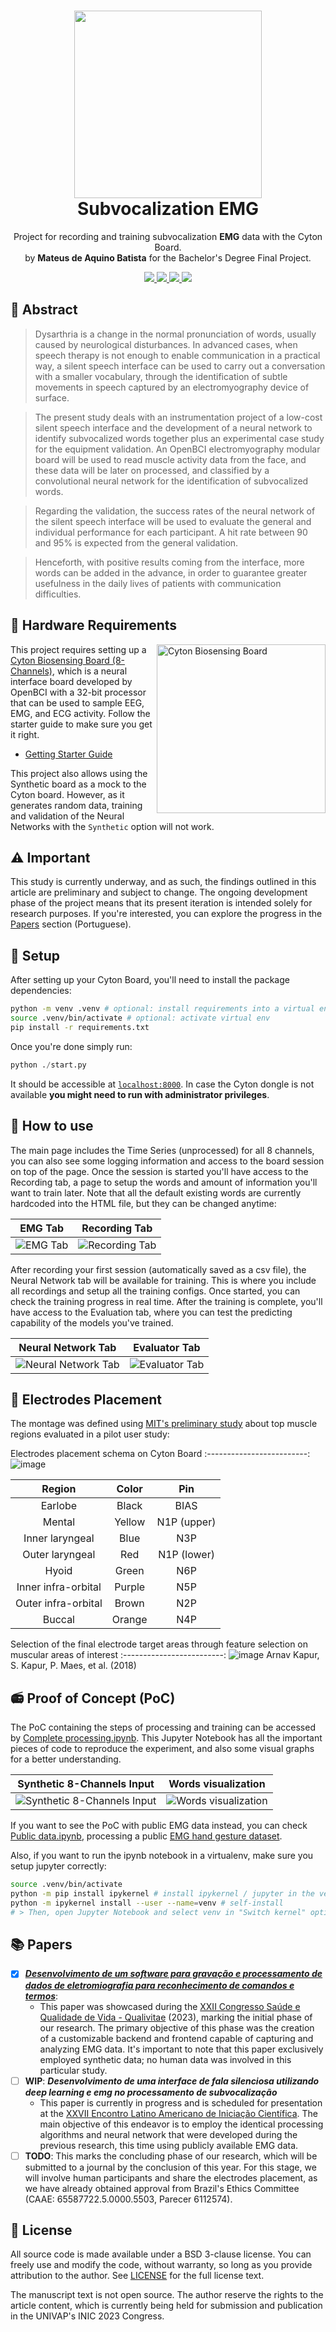 <h1 align="center">
    <picture>
         <source media="(prefers-color-scheme: dark)" srcset="https://user-images.githubusercontent.com/16140783/218357099-29d4848f-89ee-463e-9ead-40f27c976f61.png">
         <img width="300" src="https://user-images.githubusercontent.com/16140783/218437368-1aa8506c-1ed8-460a-99de-d2c081557170.png" align="center"></img>
    </picture>    
    <br/>Subvocalization EMG
</h1>
<p align="center">Project for recording and training subvocalization <strong>EMG</strong> data with the Cyton Board.
<br/>by <strong>Mateus de Aquino Batista</strong> for the Bachelor's Degree Final Project.</p>

<p align="center">
  <a aria-label="Python version" href="https://www.python.org/downloads/release/python-3109/">
    <img src="https://img.shields.io/badge/python-3.10.9-informational?logo=Python"></img>
  </a>
  <a aria-label="Tensorflow (keras) version" href="https://www.tensorflow.org/api_docs/python/tf/keras">
    <img src="https://img.shields.io/badge/tensorflow-2.11.0-informational?logo=Tensorflow"></img>
  </a>
  <a aria-label="Proof of Concept" href="./Proof%20of%20Concept/Complete%20processing.ipynb">
    <img src="https://img.shields.io/badge/jupyter-PoC-success?logo=Jupyter"></img>
  </a>
  <a aria-label="Papers (coming soon)" href="#">
    <img src="https://img.shields.io/badge/dissertation-coming%20soon-yellow"></img>
  </a>
</p>

## 📄 Abstract

> Dysarthria is a change in the normal pronunciation of words, usually caused by neurological disturbances. In advanced cases, when speech therapy is not enough to enable communication in a practical way, a silent speech interface can be used to carry out a conversation with a smaller vocabulary, through the identification of subtle movements in speech captured by an electromyography device of surface.

> The present study deals with an instrumentation project of a low-cost silent speech interface and the development of a neural network to identify subvocalized words together plus an experimental case study for the equipment validation. An OpenBCI electromyography modular board will be used to read muscle activity data from the face, and these data will be later on processed, and classified by a convolutional neural network for the identification of subvocalized words.

> Regarding the validation, the success rates of the neural network of the silent speech interface will be used to evaluate the general and individual performance for each participant. A hit rate between 90 and 95% is expected from the general validation.

> Henceforth, with positive results coming from the interface, more words can be added in the advance, in order to guarantee greater usefulness in the daily lives of patients with communication difficulties.

## 🔧 Hardware Requirements

<a target="_blank" href="https://shop.openbci.com/products/cyton-biosensing-board-8-channel"><img width="270px" alt="Cyton Biosensing Board" title="Cyton Biosensing Board" align="right" src="https://user-images.githubusercontent.com/16140783/210357774-0cc2cb56-8e68-4f8a-9d3e-177a469efefe.png"/></a>

This project requires setting up a [Cyton Biosensing Board (8-Channels)](https://shop.openbci.com/products/cyton-biosensing-board-8-channel), which is a neural interface board developed by OpenBCI with a 32-bit processor that can be used to sample EEG, EMG, and ECG activity. Follow the starter guide to make sure you get it right.

- [Getting Starter Guide](https://docs.openbci.com/GettingStarted/Boards/CytonGS/)

This project also allows using the Synthetic board as a mock to the Cyton board. However, as it generates random data, training and validation of the Neural Networks with the `Synthetic` option will not work.

## :warning: Important

This study is currently underway, and as such, the findings outlined in this article are preliminary and subject to change. The ongoing development phase of the project means that its present iteration is intended solely for research purposes. If you're interested, you can explore the progress in the [Papers](#-papers) section (Portuguese).

## 🚀 Setup

After setting up your Cyton Board, you'll need to install the package dependencies:

```bash
python -m venv .venv # optional: install requirements into a virtual env
source .venv/bin/activate # optional: activate virtual env
pip install -r requirements.txt
```

Once you're done simply run:

```py
python ./start.py
```

It should be accessible at [`localhost:8000`](http://localhost:8000). In case the Cyton dongle is not available **you might need to run with administrator privileges**.

## 🧠 How to use

The main page includes the Time Series (unprocessed) for all 8 channels, you can also see some logging information and access to the board session on top of the page. Once the session is started you'll have access to the Recording tab, a page to setup the words and amount of information you'll want to train later. Note that all the default existing words are currently hardcoded into the HTML file, but they can be changed anytime:

|                                                      EMG Tab                                                      |                                                      Recording Tab                                                      |
| :---------------------------------------------------------------------------------------------------------------: | :---------------------------------------------------------------------------------------------------------------------: |
| ![EMG Tab](https://user-images.githubusercontent.com/16140783/218353244-99ca24d5-75c7-496a-9e3e-63f4a62a2ae9.png) | ![Recording Tab](https://user-images.githubusercontent.com/16140783/218360435-4d74c0dc-af67-4815-9a15-9b2f6b2efbb8.png) |

After recording your first session (automatically saved as a csv file), the Neural Network tab will be available for training. This is where you include all recordings and setup all the training configs. Once started, you can check the training progress in real time. After the training is complete, you'll have access to the Evaluation tab, where you can test the predicting capability of the models you've trained.

|                                                      Neural Network Tab                                                      |                                                      Evaluator Tab                                                      |
| :--------------------------------------------------------------------------------------------------------------------------: | :---------------------------------------------------------------------------------------------------------------------: |
| ![Neural Network Tab](https://user-images.githubusercontent.com/16140783/218360970-d672cc7c-84f6-45b2-b0d8-07ab01c3c57f.png) | ![Evaluator Tab](https://user-images.githubusercontent.com/16140783/218363114-6beeef22-7dee-4b15-8b75-3813ef2cd1fe.png) |

## 📌 Electrodes Placement

The montage was defined using [MIT's preliminary study](https://www.semanticscholar.org/paper/AlterEgo%3A-A-Personalized-Wearable-Silent-Speech-Kapur-Kapur/9e2af148acbf7d4623ca8a946be089a774ce5258) about top muscle regions evaluated in a pilot user study:

Electrodes placement schema on Cyton Board
:-------------------------:
![image](https://github.com/MateusAquino/subvocalization-emg/assets/16140783/054e7d42-3d2f-4a5b-b91d-b085af1cd919)

|       Region        | Color  |     Pin     |
| :-----------------: | :----: | :---------: |
|       Earlobe       | Black  |    BIAS     |
|       Mental        | Yellow | N1P (upper) |
|   Inner laryngeal   |  Blue  |     N3P     |
|   Outer laryngeal   |  Red   | N1P (lower) |
|        Hyoid        | Green  |     N6P     |
| Inner infra-orbital | Purple |     N5P     |
| Outer infra-orbital | Brown  |     N2P     |
|       Buccal        | Orange |     N4P     |

Selection of the final electrode target areas through feature selection on muscular areas of interest
:-------------------------:
![image](https://github.com/MateusAquino/subvocalization-emg/assets/16140783/21a0c13a-d37e-4e36-b32a-07e4ff094187)
<span align="center">Arnav Kapur, S. Kapur, P. Maes, et al. (2018)</span>

## 📻 Proof of Concept (PoC)

The PoC containing the steps of processing and training can be accessed by [Complete processing.ipynb](./Proof%20of%20Concept/Complete%20processing.ipynb). This Jupyter Notebook has all the important pieces of code to reproduce the experiment, and also some visual graphs for a better understanding.

|                                                      Synthetic 8-Channels Input                                                      |                                                      Words visualization                                                      |
| :----------------------------------------------------------------------------------------------------------------------------------: | :---------------------------------------------------------------------------------------------------------------------------: |
| ![Synthetic 8-Channels Input](https://user-images.githubusercontent.com/16140783/218466330-a7a2dcd3-b697-4bd3-943f-6236011e74d7.png) | ![Words visualization](https://user-images.githubusercontent.com/16140783/218466062-cf9fd2a4-2335-4acd-87df-b1b78e89fd98.png) |

If you want to see the PoC with public EMG data instead, you can check [Public data.ipynb](./Proof%20of%20Concept/Public%20data.ipynb), processing a public [EMG hand gesture dataset](https://zenodo.org/record/7668251).

Also, if you want to run the ipynb notebook in a virtualenv, make sure you setup jupyter correctly:

```bash
source .venv/bin/activate
python -m pip install ipykernel # install ipykernel / jupyter in the venv if not present
python -m ipykernel install --user --name=venv # self-install
# > Then, open Jupyter Notebook and select venv in "Switch kernel" option
```

## 📚 Papers

- [x] [**_Desenvolvimento de um software para gravação e processamento de dados de eletromiografia para reconhecimento de comandos e termos_**](https://ctic.univap.br/ctic/qualivitae/resumos/anais_qualivitae_2023.pdf#page=28):
  - This paper was showcased during the [XXII Congresso Saúde e Qualidade de Vida - Qualivitae](https://ctic.univap.br/ctic/qualivitae/index.php) (2023), marking the initial phase of our research. The primary objective of this phase was the creation of a customizable backend and frontend capable of capturing and analyzing EMG data. It's important to note that this paper exclusively employed synthetic data; no human data was involved in this particular study.
- [ ] **WIP**: **_Desenvolvimento de uma interface de fala silenciosa utilizando deep learning e emg no processamento de subvocalização_**
  - This paper is currently in progress and is scheduled for presentation at the [XXVII Encontro Latino Americano de Iniciação Científica](https://www.inicepg.univap.br/home). The main objective of this endeavor is to employ the identical processing algorithms and neural network that were developed during the previous research, this time using publicly available EMG data.
- [ ] **TODO**: This marks the concluding phase of our research, which will be submitted to a journal by the conclusion of this year. For this stage, we will involve human participants and share the electrodes placement, as we have already obtained approval from Brazil's Ethics Committee (CAAE: 65587722.5.0000.5503, Parecer 6112574).

## 📜 License

All source code is made available under a BSD 3-clause license. You can freely use and modify the code, without warranty, so long as you provide attribution to the author. See [LICENSE](./LICENSE) for the full license text.

The manuscript text is not open source. The author reserve the rights to the article content, which is currently being held for submission and publication in the UNIVAP's INIC 2023 Congress.
